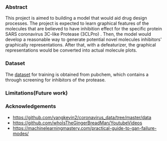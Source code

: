 


### Abstract

This project is aimed to building a model that would aid drug design processes. The project is expected to learn graphical features of the molecules that are believed to have inhibition effect for the specific protein SARS coronavirus 3C-like Protease (3CLPro) . Then, the model would develop a reasonable way to generate potential novel molecules inhibitors' graphically representations. After that, with a defeaturizer, the graphical representations would be converted into actual molecule plots. 

### Dataset
The [dataset](https://pubchem.ncbi.nlm.nih.gov/bioassay/1706) for training is obtained from pubchem, which contains a through screening for inhibitors of the protease.

### Limitations(Future work)

### Acknowledgements


- https://github.com/yangkevin2/coronavirus_data/tree/master/data
- https://github.com/whoIsTheGingerBreadMan/YoutubeVideos
- https://machinelearningmastery.com/practical-guide-to-gan-failure-modes/




